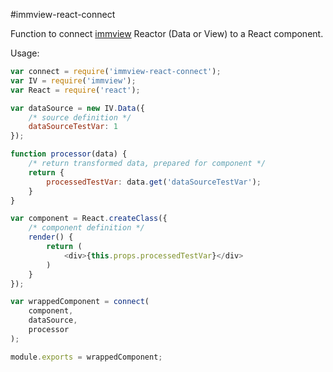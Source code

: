 #immview-react-connect

Function to connect [immview](https://github.com/arturkulig/immview) Reactor (Data or View) to a React component.

Usage:

```javascript
var connect = require('immview-react-connect');
var IV = require('immview');
var React = require('react');

var dataSource = new IV.Data({
	/* source definition */
	dataSourceTestVar: 1
});

function processor(data) {
	/* return transformed data, prepared for component */
	return {
		processedTestVar: data.get('dataSourceTestVar');
	}
}

var component = React.createClass({
	/* component definition */
	render() {
		return (
			<div>{this.props.processedTestVar}</div>
		)
	}
});

var wrappedComponent = connect(
	component,
	dataSource,
	processor
);

module.exports = wrappedComponent;
```

